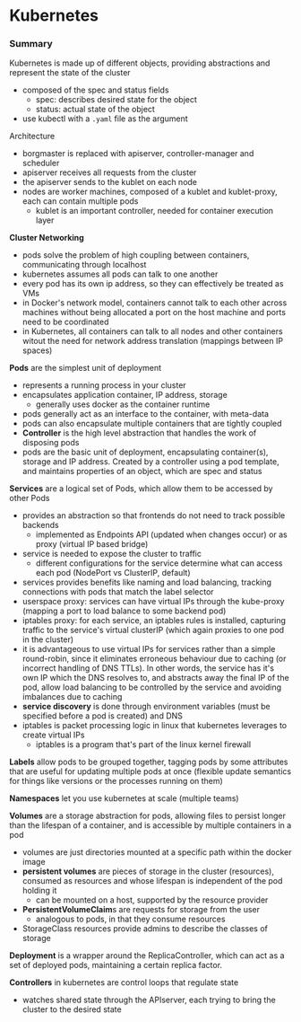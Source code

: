 # Kubernetes
### Summary
Kubernetes is made up of different objects, providing abstractions and represent the state of the cluster
- composed of the spec and status fields
  - spec: describes desired state for the object
  - status: actual state of the object
- use kubectl with a `.yaml` file as the argument

Architecture
- borgmaster is replaced with apiserver, controller-manager and scheduler
- apiserver receives all requests from the cluster
- the apiserver sends to the kublet on each node
- nodes are worker machines, composed of a kublet and kublet-proxy, each can contain multiple pods
  - kublet is an important controller, needed for container execution layer

**Cluster Networking**
- pods solve the problem of high coupling between containers, communicating through localhost
- kubernetes assumes all pods can talk to one another
- every pod has its own ip address, so they can effectively be treated as VMs
- in Docker's network model, containers cannot talk to each other across machines without being allocated a port on the host machine and ports need to be coordinated
- in Kubernetes, all containers can talk to all nodes and other containers witout the need for network address translation (mappings between IP spaces)

**Pods** are the simplest unit of deployment
- represents a running process in your cluster
- encapsulates application container, IP address, storage
  - generally uses docker as the container runtime
- pods generally act as an interface to the container, with meta-data
- pods can also encapsulate multiple containers that are tightly coupled
- **Controller** is the high level abstraction that handles the work of disposing pods
- pods are the basic unit of deployment, encapsulating container(s), storage and IP address. Created by a controller using a pod template, and maintains properties of an object, which are spec and status

**Services** are a logical set of Pods, which allow them to be accessed by other Pods
- provides an abstraction so that frontends do not need to track possible backends
  - implemented as Endpoints API (updated when changes occur) or as proxy (virtual IP based bridge)
- service is needed to expose the cluster to traffic
  - different configurations for the service determine what can access each pod (NodePort vs ClusterIP, default)
- services provides benefits like naming and load balancing, tracking connections with pods that match the label selector
- userspace proxy: services can have virtual IPs through the kube-proxy (mapping a port to load balance to some backend pod)
- iptables proxy: for each service, an iptables rules is installed, capturing traffic to the service's virtual clusterIP (which again proxies to one pod in the cluster)
- it is advantageous to use virtual IPs for services rather than a simple round-robin, since it eliminates erroneous behaviour due to caching (or incorrect handling of DNS TTLs). In other words, the service has it's own IP which the DNS resolves to, and abstracts away the final IP of the pod, allow load balancing to be controlled by the service and avoiding imbalances due to caching
- **service discovery** is done through environment variables (must be specified before a pod is created) and DNS
- iptables is packet processing logic in linux that kubernetes leverages to create virtual IPs
  - iptables is a program that's part of the linux kernel firewall

**Labels** allow pods to be grouped together, tagging pods by some attributes that are useful for updating multiple pods at once (flexible update semantics for things like versions or the processes running on them)

**Namespaces** let you use kubernetes at scale (multiple teams)

**Volumes** are a storage abstraction for pods, allowing files to persist longer than the lifespan of a container, and is accessible by multiple containers in a pod
- volumes are just directories mounted at a specific path within the docker image
- **persistent volumes** are pieces of storage in the cluster (resources), consumed as resources and whose lifespan is independent of the pod holding it
  - can be mounted on a host, supported by the resource provider
- **PersistentVolumeClaim**s are requests for storage from the user
  - analogous to pods, in that they consume resources
- StorageClass resources provide admins to describe the classes of storage

**Deployment** is a wrapper around the ReplicaController, which can act as a set of deployed pods, maintaining a certain replica factor.

**Controllers** in kubernetes are control loops that regulate state
- watches shared state through the APIserver, each trying to bring the cluster to the desired state
